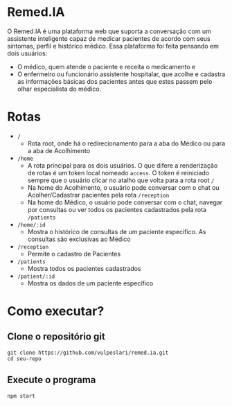 # Remed.IA

O Remed.IA é uma plataforma web que suporta a conversação com um assistente inteligente capaz de medicar pacientes de acordo com seus sintomas, perfil e histórico médico. Essa plataforma foi feita pensando em dois usuários:
* O médico, quem atende o paciente e receita o medicamento e
* O enfermeiro ou funcionário assistente hospitalar, que acolhe e cadastra as informações básicas dos pacientes antes que estes passem pelo olhar especialista do médico.

# Rotas

* `/`
    * Rota root, onde há o redirecionamento para a aba do Médico ou para a aba de Acolhimento
* `/home`
    * A rota principal para os dois usuários. O que difere a renderização de rotas é um token local nomeado `access`. O token é reiniciado sempre que o usuário clicar no atalho que volta para a rota root `/`
    * Na home do Acolhimento, o usuário pode conversar com o chat ou Acolher/Cadastrar pacientes pela rota `/reception`
    * Na home do Médico, o usuário pode conversar com o chat, navegar por consultas ou ver todos os pacientes cadastrados pela rota `/patients`
* `/home/:id`
    * Mostra o histórico de consultas de um paciente específico. As consultas são exclusivas ao Médico
* `/reception`
    * Permite o cadastro de Pacientes
* `/patients`
    * Mostra todos os pacientes cadastrados
* `/patient/:id`
    * Mostra os dados de um paciente específico

# Como executar?

## Clone o repositório git
```
git clone https://github.com/vulpeslari/remed.ia.git
cd seu-repo
```

## Execute o programa

```npm start```
